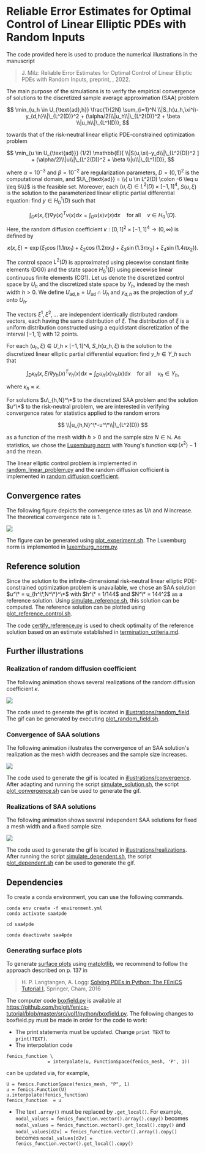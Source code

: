 # Reliable Error Estimates for Optimal Control of Linear Elliptic PDEs with Random Inputs

The code provided here is used to produce the numerical illustrations in the manuscript

> J. Milz: Reliable Error Estimates for Optimal Control of Linear Elliptic PDEs with Random Inputs, preprint, , 2022.

The main purpose of the simulations is to verify the empirical convergence of solutions to the discretized sample average approximation (SAA) problem 

$$
\min_{u_h \in U_{\text{ad},h}} \frac{1}{2N} \sum_{i=1}^N \\|S_h(u_h,\xi^i)-y_{d,h}\\|\_{L^2(D)}^2 + (\alpha/2)\\|u_h\\|\_{L^2(D)}^2 + \beta \\|u_h\\|\_{L^1(D)},
$$

towards that of the risk-neutral linear elliptic PDE-constrained optimization problem

$$
\min_{u \in U_{\text{ad}}} (1/2) \mathbb{E}[ \\|S(u,\xi)-y_d\\|\_{L^2(D)}^2 ]  + (\alpha/2)\\|u\\|\_{L^2(D)}^2  + \beta \\|u\\|\_{L^1(D)},
$$

where 
$\alpha = 10^{-3}$ 
and 
$\beta = 10^{-2}$ 
are regularization parameters, 
$D = (0,1)^2$ is the computational domain, and
$U\_{\text{ad}} = \\{ u \in L^2(D) \colon -6 \leq u \leq 6\\}$ is the feasible set. Moreover, each $(u,\xi) \in L^2(D) \times [-1,1]^4$, $S(u,\xi)$ is the solution to the parameterized linear elliptic partial differential equation: find $y \in H_0^1(D)$ such that

$$
\int_{D} \kappa(x,\xi) \nabla y(x)^T v(x) \text{d} x = \int_{D} u(x) v(x) \text{d} x \quad \text{for all} \quad v \in H_0^1(D).
$$

Here, the random diffusion coefficient $\kappa : [0,1]^2 \times [-1,1]^4 \to (0,\infty)$ is defined by

$$
\kappa(x,\xi) = \exp\big(\xi_1 \cos(1.1\pi x_1) +\xi_2 \cos(1.2\pi x_1) + \xi_3 \sin(1.3\pi x_2) +\xi_4 \sin(1.4\pi x_2)\big).
$$

The control space $L^2(D)$ is approximated using piecewise constant finite elements (DG0) and the state space 
$H_0^1(D)$ using piecewise linear continuous finite elements (CG1). Let us denote the discretized control space by $U_h$ and the discretized state space by $Y_h$, indexed by the mesh width $h > 0$. We define 
$U_{\text{ad},h} = U_{\text{ad}} \cap U_h$ and $y_{d,h}$ as the projection of $y\_d$ onto 
$U_h$. 


The vectors 
$\xi^1, \xi^2, \ldots$ 
are independent identically distributed random vectors, each having the same distribution of 
$\xi$. 
The distribution of 
$\xi$ 
is a uniform distribution constructed using a equidistant discretization of the interval 
$[-1,1]$ 
with 
$12$ points. 


For each $(u_h,\xi) \in U\_h \times [-1,1]\^4$, $S\_h(u\_h,\xi)$ is the solution to the discretized linear elliptic partial differential equation: find $y\_h \in Y\_h$ such that

$$
\int_{D} \kappa_h(x,\xi) \nabla y_h(x)^T v_h(x) \text{d} x = \int_{D} u_h(x) v_h(x) \text{d} x \quad \text{for all} \quad v_h \in Y_h,
$$

where $\kappa_h \approx \kappa$.

For solutions $u\_{h,N}^\*$ to the discretized SAA problem and the solution $u^\*$ to the risk-neutral problem, we are interested in verifying convergence rates for statistics applied to the random errors

$$
	\\|u_{h,N}^\*-u^\*\\|\_{L^2(D)}
$$

as a function of the mesh width $h > 0$ and the sample size $N \in \mathbb N$. As statistics, we chose the [Luxemburg norm](https://en.wikipedia.org/wiki/Orlicz_space) with Young's function $\exp(x^2)-1$ and the mean.

The linear elliptic control problem is implemented in [random_linear_problem.py](random_linear_problem.py) and the random diffusion cofficient is implemented in [random diffusion coefficient](mknrandom_field.py).

## Convergence rates

The following figure depicts the convergence rates as $1/h$ and $N$ increase. The theoretical convergence rate is $1$.

![](output/Simulation_n=144_N=20736_date=16-April-2022-09-21-44/09-June-2022-10-20-33/09-June-2022-10-20-33_N=nn.png)

The figure can be generated using [plot_experiment.sh](plot_experiment.sh). The Luxemburg norm is implemented in [luxemburg_norm.py](../../stats/luxemburg_norm.py).

## Reference solution

Since the solution to the infinite-dimensional risk-neutral linear elliptic PDE-constrained optimization problem is unavailable, we chose an SAA solution $u^\* = u_{h^\*,N^\*}^\*$ with $h^\* = 1/144$ and $N^\* = 144^2$ as a reference solution. Using [simulate_reference.sh](simulate_reference.sh), this solution can be computed. The reference solution can be plotted using [plot_reference_control.sh](plot_reference_control.sh). 

The code [certify_reference.py](certify_reference.py) is used to check optimality of the reference solution based on an estimate established in [termination_criteria.md](termination_criteria/termination_criteria.md).

## Further illustrations

### Realization of random diffusion coefficient

The following animation shows several realizations of the random diffusion coefficient $\kappa$.

![](illustrations/random_field/random_field.gif)

The code used to generate the gif is located in [illustrations/random_field](illustrations/random_field). The gif can be generated by executing [plot_random_field.sh](illustrations/random_field/plot_random_field.sh).

### Convergence of SAA solutions

The following animation illustrates the convergence of an SAA solution's realization as the mesh width decreases and the sample size increases.

![](illustrations/convergence/convergence.gif)

The code used to generate the gif is located in [illustrations/convergence](illustrations/convergence). After adapting and running the script [simulate_solution.sh](illustrations/convergence/simulate_solution.sh), the script [plot_convergence.sh](illustrations/convergence/plot_convergence.sh) can be used to generate the gif. 

### Realizations of SAA solutions

The following animation shows several independent SAA solutions for fixed a mesh width and a fixed sample size.

![](illustrations/realizations/realizations_N=10_n=100.gif)

The code used to generate the gif is located in [illustrations/realizations](illustrations/realizations). After running the script [simulate_dependent.sh](illustrations/realizations/simulate_dependent.sh), the script [plot_dependent.sh](illustrations/realizations/plot_dependent.sh) can be used to generate the gif. 

## Dependencies

To create a conda environment, you can use the following commands.

```
conda env create -f environment.yml
conda activate saa4pde

cd saa4pde

conda deactivate saa4pde
```

### Generating surface plots

To generate [surface plots](https://matplotlib.org/stable/gallery/mplot3d/surface3d.html) using [matplotlib](https://matplotlib.org/), we recommend to follow the approach described on p. 137 in

> H. P. Langtangen, A. Logg: [Solving PDEs in Python: The FEniCS Tutorial I](https://link.springer.com/book/10.1007/978-3-319-52462-7), Springer, Cham, 2016

The computer code [boxfield.py](https://github.com/hplgit/fenics-tutorial/blob/master/src/vol1/python/boxfield.py) is available at https://github.com/hplgit/fenics-tutorial/blob/master/src/vol1/python/boxfield.py. The following changes to boxfield.py must be made in order for the code to work:

- The print statements must be updated. Change `print TEXT` to `print(TEXT)`. 
- The interpolation code
```
fenics_function \
               = interpolate(u, FunctionSpace(fenics_mesh, 'P', 1))
```
can be updated via, for example, 
```
U = fenics.FunctionSpace(fenics_mesh, "P", 1)
u = fenics.Function(U)
u.interpolate(fenics_function)
fenics_function  = u
```
- The text `.array()` must be replaced by `.get_local()`. For example, 
`nodal_values = fenics_function.vector().array().copy()` becomes `nodal_values = fenics_function.vector().get_local().copy()` and `nodal_values[d2v] = fenics_function.vector().array().copy()` becomes `nodal_values[d2v] = fenics_function.vector().get_local().copy()`

